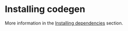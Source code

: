 # Installing codegen

More information in the [Installing dependencies](../../existing/deps) section.
